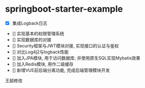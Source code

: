 # springboot-starter-example
- [x] 集成Logback日志
- [] 实现基本的权限管理系统
- [] 实现数据库的对接
- [] Security框架与JWT模块对接, 实现接口的认证与鉴权
- [] 对比Log4j2与logback性能
- [] 加入JPA模块, 用于访问数据库; 并使用原生SQL实现Mybatis效果
- [] 加入Redis模块, 用作二级缓存
- [] 新增VUE前后端分离功能, 完成后端管理模块开发

王超修改

